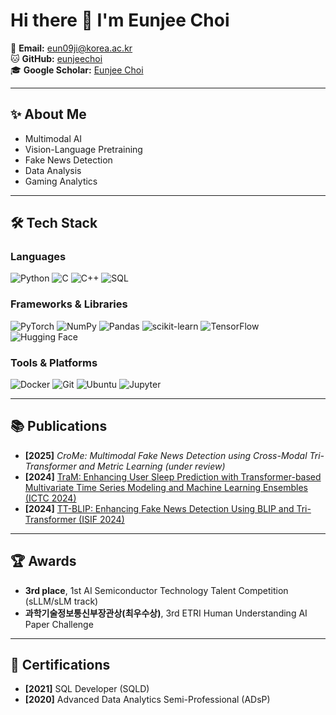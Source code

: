 # Hi there 👋 I'm Eunjee Choi

📧 **Email:** eun09ji@korea.ac.kr  
🐱 **GitHub:** [eunjeechoi](https://github.com/eunjeechoi)  
🎓 **Google Scholar:** [Eunjee Choi](https://scholar.google.com/citations?user=YLQ9iDMAAAAJ&hl=ko)

---

## ✨ About Me
- Multimodal AI
- Vision-Language Pretraining
- Fake News Detection
- Data Analysis
- Gaming Analytics

---

## 🛠 Tech Stack

### Languages
![Python](https://img.shields.io/badge/Python-3776AB?style=for-the-badge&logo=python&logoColor=white)
![C](https://img.shields.io/badge/C-00599C?style=for-the-badge&logo=c&logoColor=white)
![C++](https://img.shields.io/badge/C++-00599C?style=for-the-badge&logo=cplusplus&logoColor=white)
![SQL](https://img.shields.io/badge/SQL-4479A1?style=for-the-badge&logo=postgresql&logoColor=white)

### Frameworks & Libraries
![PyTorch](https://img.shields.io/badge/PyTorch-EE4C2C?style=for-the-badge&logo=pytorch&logoColor=white)
![NumPy](https://img.shields.io/badge/NumPy-013243?style=for-the-badge&logo=numpy&logoColor=white)
![Pandas](https://img.shields.io/badge/Pandas-150458?style=for-the-badge&logo=pandas&logoColor=white)
![scikit-learn](https://img.shields.io/badge/scikit--learn-F7931E?style=for-the-badge&logo=scikitlearn&logoColor=white)
![TensorFlow](https://img.shields.io/badge/TensorFlow-FF6F00?style=for-the-badge&logo=tensorflow&logoColor=white)
![Hugging Face](https://img.shields.io/badge/HuggingFace-FFD21F?style=for-the-badge&logo=huggingface&logoColor=black)


### Tools & Platforms
![Docker](https://img.shields.io/badge/Docker-2496ED?style=for-the-badge&logo=docker&logoColor=white)
![Git](https://img.shields.io/badge/Git-F05032?style=for-the-badge&logo=git&logoColor=white)
![Ubuntu](https://img.shields.io/badge/Ubuntu-E95420?style=for-the-badge&logo=ubuntu&logoColor=white)
![Jupyter](https://img.shields.io/badge/Jupyter-F37626?style=for-the-badge&logo=jupyter&logoColor=white)

---

## 📚 Publications

- **[2025]** _CroMe: Multimodal Fake News Detection using Cross-Modal Tri-Transformer and Metric Learning_ *(under review)*
- **[2024]** [TraM: Enhancing User Sleep Prediction with Transformer-based Multivariate Time Series Modeling and Machine Learning Ensembles (ICTC 2024)](https://ieeexplore.ieee.org/abstract/document/10827790)
- **[2024]** [TT-BLIP: Enhancing Fake News Detection Using BLIP and Tri-Transformer (ISIF 2024)](https://ieeexplore.ieee.org/document/10706486)

---

## 🏆 Awards

- **3rd place**, 1st AI Semiconductor Technology Talent Competition (sLLM/sLM track)
- **과학기술정보통신부장관상(최우수상)**, 3rd ETRI Human Understanding AI Paper Challenge 

---

## 📜 Certifications

- **[2021]** SQL Developer (SQLD)
- **[2020]** Advanced Data Analytics Semi-Professional (ADsP)
